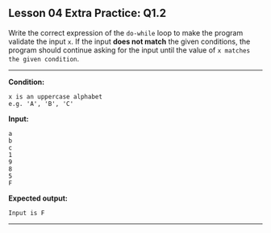## Lesson 04 Extra Practice: Q1.2
Write the correct expression of the `do-while` loop to make the program 
validate the input `x`. If the input **does not match** the given conditions, the program should continue asking for the input until the value of `x matches the given condition`.

<hr>

**Condition:** 
```
x is an uppercase alphabet
e.g. 'A', 'B', 'C'
```
**Input:**   
```
a
b
c
1
9
8
5
F
```
**Expected output:**
```
Input is F
```
<hr>
